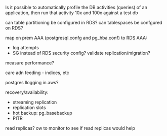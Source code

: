 Is it possible to automatically profile the DB  activities (queries) of an application, then run that activity 10x and 100x against a test db

can table partitioning be configured in RDS?
can tablespaces be confgured on RDS?

map on prem AAA (postgresql.confg and pg_hba.conf) to RDS AAA:
 - log attempts
 - SG instead of RDS security config?
validate replication/migration?

measure performance?

care adn feeding -  indices, etc

postgres llogging in aws?

recovery/availability:
 - streaming replication
 - replication slots
 - hot backup: pg_basebackup
 - PITR



 read replicas?
  ow to monitor to see if read replicas would help